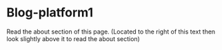 ﻿# Blog-platform1

 Read the about section of this page. (Located to the right of this text then look slightly above it to read the about section) 
